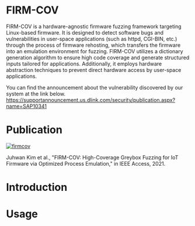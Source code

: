# FIRM-COV
FIRM-COV is a hardware-agnostic firmware fuzzing framework targeting Linux-based firmware. It is designed to detect software bugs and vulnerabilities in user-space applications (such as httpd, CGI-BIN, etc.) through the process of firmware rehosting, which transfers the firmware into an emulation environment for fuzzing. FIRM-COV utilizes a dictionary generation algorithm to ensure high code coverage and generate structured inputs tailored for applications. Additionally, it employs hardware abstraction techniques to prevent direct hardware access by user-space applications.

You can find the announcement about the vulnerability discovered by our system at the link below.
https://supportannouncement.us.dlink.com/security/publication.aspx?name=SAP10341


# Publication
[![firmcov](https://github.com/jyaniii/FIRM-COV/assets/76595831/310e4fb3-770d-4099-be91-d2172cccfb1c)](https://ieeexplore.ieee.org/stamp/stamp.jsp?arnumber=9489311)

Juhwan Kim et al., "FIRM-COV: High-Coverage Greybox Fuzzing for IoT Firmware via Optimized Process Emulation," in IEEE Access, 2021.
# Introduction

# Usage
